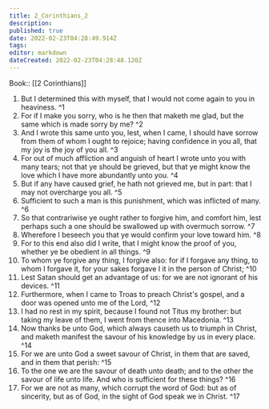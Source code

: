 ```yaml
---
title: 2_Corinthians_2
description: 
published: true
date: 2022-02-23T04:28:49.914Z
tags: 
editor: markdown
dateCreated: 2022-02-23T04:28:48.120Z
---
```


 Book:: [[2 Corinthians]]
 1. But I determined this with myself, that I would not come again to you in heaviness. ^1
 2. For if I make you sorry, who is he then that maketh me glad, but the same which is made sorry by me? ^2
 3. And I wrote this same unto you, lest, when I came, I should have sorrow from them of whom I ought to rejoice; having confidence in you all, that my joy is the joy of you all. ^3
 4. For out of much affliction and anguish of heart I wrote unto you with many tears; not that ye should be grieved, but that ye might know the love which I have more abundantly unto you. ^4
 5. But if any have caused grief, he hath not grieved me, but in part: that I may not overcharge you all. ^5
 6. Sufficient to such a man is this punishment, which was inflicted of many. ^6
 7. So that contrariwise ye ought rather to forgive him, and comfort him, lest perhaps such a one should be swallowed up with overmuch sorrow. ^7
 8. Wherefore I beseech you that ye would confirm your love toward him. ^8
 9. For to this end also did I write, that I might know the proof of you, whether ye be obedient in all things. ^9
 10. To whom ye forgive any thing, I forgive also: for if I forgave any thing, to whom I forgave it, for your sakes forgave I it in the person of Christ; ^10
 11. Lest Satan should get an advantage of us: for we are not ignorant of his devices. ^11
 12. Furthermore, when I came to Troas to preach Christ's gospel, and a door was opened unto me of the Lord, ^12
 13. I had no rest in my spirit, because I found not Titus my brother: but taking my leave of them, I went from thence into Macedonia. ^13
 14. Now thanks be unto God, which always causeth us to triumph in Christ, and maketh manifest the savour of his knowledge by us in every place. ^14
 15. For we are unto God a sweet savour of Christ, in them that are saved, and in them that perish: ^15
 16. To the one we are the savour of death unto death; and to the other the savour of life unto life. And who is sufficient for these things? ^16
 17. For we are not as many, which corrupt the word of God: but as of sincerity, but as of God, in the sight of God speak we in Christ. ^17
